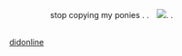 
⠀⠀⠀⠀⠀⠀⠀⠀⠀⠀⠀⠀⠀⠀stop copying my ponies . . ⠀![](https://i.imgur.com/CweKHGA.png).   .

⠀⠀⠀⠀⠀⠀⠀⠀⠀⠀⠀⠀⠀
⠀⠀⠀⠀⠀⠀⠀⠀⠀⠀⠀⠀⠀⠀⠀⠀⠀⠀⠀⠀⠀⠀⠀⠀⠀⠀⠀⠀⠀⠀ ⠀⠀⠀⠀⠀⠀⠀[didonline](https://rentry.co/didonline)
